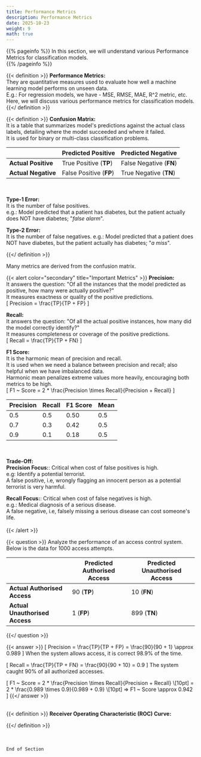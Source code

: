```yaml
---
title: Performance Metrics
description: Performance Metrics
date: 2025-10-23
weight: 9
math: true
---
```


{{% pageinfo %}}
In this section, we will understand various Performance Metrics for classification models. <br>
{{% /pageinfo %}}

{{< definition >}}
**Performance Metrics:** <br>
They are quantitative measures used to evaluate how well a machine learning model performs on unseen data. <br>
E.g.: For regression models, we have - MSE, RMSE, MAE, R^2 metric, etc. <br>
Here, we will discuss various performance metrics for classification models.
{{</ definition >}}
<br>

{{< definition >}}
**Confusion Matrix:** <br>
It is a table that summarizes model's predictions against the actual class labels, detailing where the model 
succeeded and where it failed. <br>
It is used for binary or multi-class classification problems.

|         | Predicted Positive       | Predicted Negative       |
|---------|---------------------|---------------------|
|**Actual Positive**| True Positive (**TP**)  | False Negative (**FN**) |
|**Actual Negative**| False Positive (**FP**) | True Negative (**TN**)  |

<br>

**Type-1 Error:** <br>
It is the number of false positives. <br>
e.g.: Model predicted that a patient has diabetes, but the patient actually does NOT have diabetes; "_false alarm_". <br>

**Type-2 Error:** <br>
It is the number of false negatives. 
e.g.: Model predicted that a patient does NOT have diabetes, but the patient actually has diabetes; "_a miss_". <br>

{{</ definition >}}

Many metrics are derived from the confusion matrix. <br>

{{< alert color="secondary" title="Important Metrics" >}}
**Precision:** <br>
It answers the question: "Of all the instances that the model predicted as positive, how many were actually positive?" <br>
It measures exactness or quality of the positive predictions. <br>
\[
Precision = \frac{TP}{TP + FP}
\]
<br>

**Recall:** <br>
It answers the question: "Of all the actual positive instances, how many did the model correctly identify?" <br>
It measures completeness or coverage of the positive predictions. <br>
\[
Recall = \frac{TP}{TP + FN}
\]
<br>

**F1 Score:** <br>
It is the harmonic mean of precision and recall. <br>
It is used when we need a balance between precision and recall; also helpful when we have imbalanced data. <br>
Harmonic mean penalizes extreme values more heavily, encouraging both metrics to be high. <br>
\[
F1 ~ Score = 2 * \frac{Precision \times Recall}{Precision + Recall}
\]
<br>

| Precision | Recall | F1 Score | Mean |
|-----------|--------|----------| -----|
| 0.5       | 0.5    | 0.50     | 0.5 |
| 0.7       | 0.3    | 0.42     | 0.5 |
| 0.9       | 0.1    | 0.18     | 0.5 |

<br>

**Trade-Off:** <br>
**Precision Focus:**: Critical when cost of false positives is high. <br>
e.g: Identify a potential terrorist. <br>
A false positive, i.e, wrongly flagging an innocent person as a potential terrorist is very harmful. <br>

**Recall Focus:**: Critical when cost of false negatives is high. <br>
e.g.: Medical diagnosis of a serious disease. <br>
A false negative, i.e, falsely missing a serious disease can cost someone's life. <br>
<br>
{{< /alert >}}
<br>

{{< question >}}
Analyze the performance of an access control system. Below is the data for 1000 access attempts. <br>

|         | Predicted Authorised Access | Predicted Unauthorised Access |
|---------|-----------|-------------------------------|
|**Actual Authorised Access**| 90 (**TP**) | 10 (**FN**)                   |
|**Actual Unauthorised Access**| 1 (**FP**)| 899 (**TN**)                  |
{{</ question >}}

{{< answer >}}
\[
Precision = \frac{TP}{TP + FP} = \frac{90}{90 + 1} \approx 0.989
\]
When the system allows access, it is correct 98.9% of the time. <br>

\[
Recall = \frac{TP}{TP + FN} = \frac{90}{90 + 10} = 0.9
\]
The system caught 90% of all authorized accesses. <br>

\[
F1 ~ Score = 2 * \frac{Precision \times Recall}{Precision + Recall} \\[10pt]
= 2 * \frac{0.989 \times 0.9}{0.989 + 0.9} \\[10pt]
=> F1 ~ Score \approx  0.942
\]
{{</ answer >}}
<br><br>

{{< definition >}}
**Receiver Operating Characteristic (ROC) Curve:** <br>

{{</ definition >}}

<br><br>
```End of Section```

